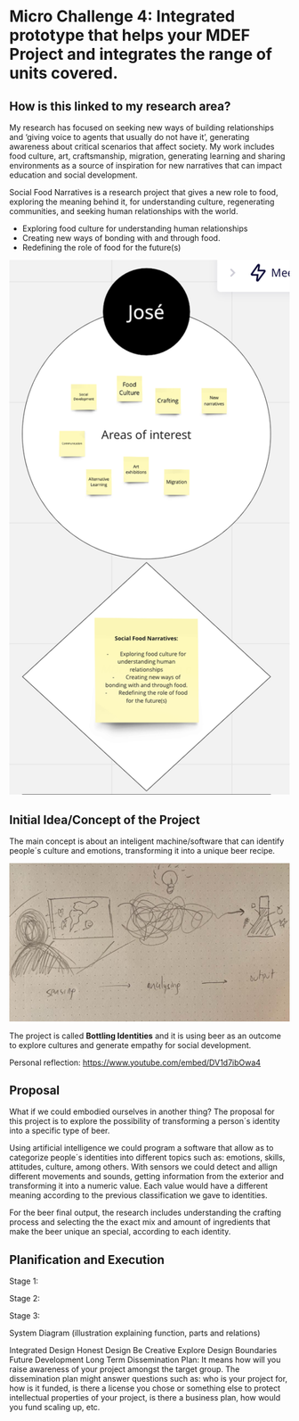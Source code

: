 # Micro Challenge 4: Integrated prototype that helps your MDEF Project and integrates the range of units covered. 

## How is this linked to my research area?

My research has focused on seeking new ways of building relationships and ‘giving voice to agents that usually do not have it’, generating awareness about critical scenarios that affect society. My work includes food culture, art, craftsmanship, migration, generating learning and sharing environments as a source of inspiration for new narratives that can impact education and social development.

Social Food Narratives is a research project that gives a new role to food, exploring the meaning behind it, for understanding culture, regenerating communities, and seeking human relationships with the world.

- Exploring food culture for understanding human relationships
- Creating new ways of bonding with and through food.
- Redefining the role of food for the future(s)

![](images/interesesfab4.jpg)

## Initial Idea/Concept of the Project

The main concept is about an inteligent machine/software that can identify people´s culture and emotions, transforming it into a  unique beer recipe. 

![](images/initialconcept.jpg)

The project is called **Bottling Identities** and it is using beer as an outcome to explore cultures and generate empathy for social development.

Personal reflection: https://www.youtube.com/embed/DV1d7ibOwa4

## Proposal

What if we could embodied ourselves in another thing? The proposal for this project is to explore the possibility of transforming a person´s identity into a specific type of beer. 

Using artificial intelligence we could program a software that allow as to categorize people´s identities into different topics such as: emotions, skills, attitudes, culture, among others. With sensors we could detect and allign different movements and sounds, getting information from the exterior and transforming it into a numeric value. Each value would have a different meaning according to the previous classification we gave to identities.

For the beer final output, the research includes understanding the crafting process and selecting the the exact mix and amount of ingredients that make the beer unique an special, according to each identity. 


## Planification and Execution

Stage 1:

Stage 2:

Stage 3:

System Diagram (illustration explaining function, parts and relations)

Integrated Design
Honest Design
Be Creative
Explore Design Boundaries
Future Development
Long Term Dissemination Plan: It means how will you raise awareness of your project amongst the target group. The dissemination plan might answer questions such as: who is your project for, how is it funded, is there a license you chose or something else to protect intellectual properties of your project, is there a business plan, how would you fund scaling up, etc.
